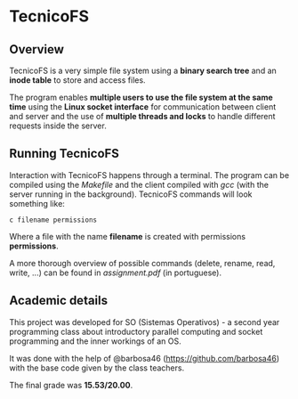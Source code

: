 # TecnicoFS

## Overview
TecnicoFS is a very simple file system using a **binary search tree** and an **inode table** to store and access files.

The program enables **multiple users to use the file system at the same time** using the **Linux socket interface** for communication between client and server and the use of **multiple threads and locks** to handle different requests inside the server.


## Running TecnicoFS
Interaction with TecnicoFS happens through a terminal. The program can be compiled using the *Makefile* and the client compiled with *gcc* (with the server running in the background). TecnicoFS commands will look something like:

```console
c filename permissions
```

Where a file with the name **filename** is created with permissions **permissions**.

A more thorough overview of possible commands (delete, rename, read, write, ...) can be found in *assignment.pdf* (in portuguese).


## Academic details
This project was developed for SO (Sistemas Operativos) - a second year programming class about introductory parallel computing and socket programming and the inner workings of an OS.

It was done with the help of @barbosa46 (https://github.com/barbosa46) with the base code given by the class teachers.

The final grade was **15.53/20.00**.
